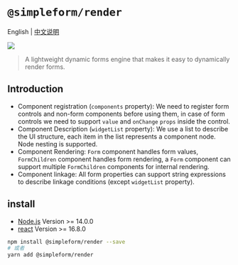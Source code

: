 # `@simpleform/render`

English | [中文说明](./README_CN.md)

[![](https://img.shields.io/badge/version-4.1.31-green)](https://www.npmjs.com/package/@simpleform/render)

> A lightweight dynamic forms engine that makes it easy to dynamically render forms.

## Introduction
- Component registration (`components` property): We need to register form controls and non-form components before using them, in case of form controls we need to support `value` and `onChange` `props` inside the control.
- Component Description (`widgetList` property): We use a list to describe the UI structure, each item in the list represents a component node. Node nesting is supported.
- Component Rendering: `Form` component handles form values, `FormChildren` component handles form rendering, a `Form` component can support multiple `FormChildren` components for internal rendering.
- Component linkage: All form properties can support string expressions to describe linkage conditions (except `widgetList` property).

## install
- [Node.js](https://nodejs.org/en/) Version >= 14.0.0
- [react](https://react.docschina.org/) Version >= 16.8.0
```bash
npm install @simpleform/render --save
# 或者
yarn add @simpleform/render
```
